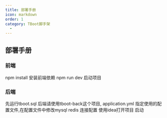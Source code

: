 ```yaml
---
title: 部署手册
icon: markdown
order: 1
category: TBoot脚手架
  - 
---
```


## 部署手册


### 前端

npm install 安装前端依赖
npm run dev 启动项目


### 后端

先运行tboot.sql
后端请使用tboot-back这个项目, application.yml 指定使用的配置文件,在配置文件中修改mysql redis 连接配置
使用idea打开项目
启动